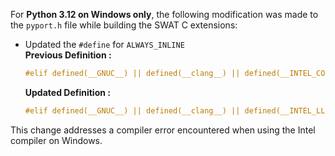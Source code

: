 For **Python 3.12 on Windows only**, the following modification was made to the `pyport.h` file while building the SWAT C extensions:  

* Updated the `#define` for `ALWAYS_INLINE`
  <br>**Previous Definition :**
  ```c 
  #elif defined(__GNUC__) || defined(__clang__) || defined(__INTEL_COMPILER)
  ```
  **Updated Definition :**
  ```c
  #elif defined(__GNUC__) || defined(__clang__) || defined(__INTEL_LLVM_COMPILER) || (defined(__INTEL_COMPILER) && !defined(_WIN32))
  ```

This change addresses a compiler error encountered when using the Intel compiler on Windows.

